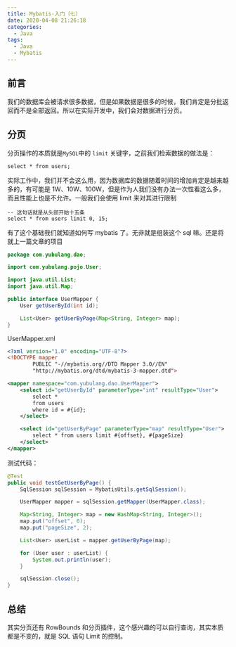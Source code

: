 ```yaml
---
title: Mybatis-入门（七）
date: 2020-04-08 21:26:18
categories:
  - Java
tags:
  - Java
  - Mybatis
---
```


## 前言

我们的数据库会被请求很多数据，但是如果数据是很多的时候，我们肯定是分批返回而不是全部返回。所以在实际开发中，我们会对数据进行分页。

## 分页

分页操作的本质就是`MySQL`中的 `limit` 关键字，之前我们检索数据的做法是：

```mysql
select * from users;
```

实际工作中，我们并不会这么用，因为数据库的数据随着时间的增加肯定是越来越多的，有可能是 1W、10W、100W，但是作为人我们没有办法一次性看这么多，而且性能上也是不允许。一般我们会使用 limit 来对其进行限制

```mysql
-- 这句话就是从头部开始十五条
select * from users limit 0, 15;
```

<!-- more -->

有了这个基础我们就知道如何写 mybatis 了。无非就是组装这个 sql 嘛。还是将就上一篇文章的项目

```java
package com.yubulang.dao;

import com.yubulang.pojo.User;

import java.util.List;
import java.util.Map;

public interface UserMapper {
    User getUserById(int id);

    List<User> getUserByPage(Map<String, Integer> map);
}
```

UserMapper.xml

```xml
<?xml version="1.0" encoding="UTF-8"?>
<!DOCTYPE mapper
        PUBLIC "-//mybatis.org//DTD Mapper 3.0//EN"
        "http://mybatis.org/dtd/mybatis-3-mapper.dtd">

<mapper namespace="com.yubulang.dao.UserMapper">
    <select id="getUserById" parameterType="int" resultType="User">
        select *
        from users
        where id = #{id};
    </select>

    <select id="getUserByPage" parameterType="map" resultType="User">
        select * from users limit #{offset}, #{pageSize}
    </select>
</mapper>
```

测试代码：

```java
@Test
public void testGetUserByPage() {
    SqlSession sqlSession = MybatisUtils.getSqlSession();

    UserMapper mapper = sqlSession.getMapper(UserMapper.class);

    Map<String, Integer> map = new HashMap<String, Integer>();
    map.put("offset", 0);
    map.put("pageSize", 2);

    List<User> userList = mapper.getUserByPage(map);

    for (User user : userList) {
        System.out.println(user);
    }

    sqlSession.close();
}
```

## 总结

其实分页还有 RowBounds 和分页插件，这个感兴趣的可以自行查询，其实本质都是不变的，就是 SQL 语句 Limit 的控制。
